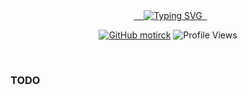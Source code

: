 <div align="center">
  <a href="https://github.com/motirck">
    <img src="https://readme-typing-svg.herokuapp.com?font=Fira+Code&size=32&pause=1000&color=58A6FF&center=true&vCenter=true&width=850&lines=Hi+there%2C+I'm+Kalyan+Narayana+👋;DSML+Aspirant;Always+Learning+%26+Building;Creating+something+amazing!" alt="Typing SVG" />
  </a>
</div>

<div align="center">

[![GitHub motirck](https://img.shields.io/github/followers/motirck?label=follow&style=social)](https://github.com/motirck)
![Profile Views](https://komarev.com/ghpvc/?username=motirck&style=flat-square&color=58A6FF&label=PROFILE+VIEWS)

</div>

<br>

### TODO
